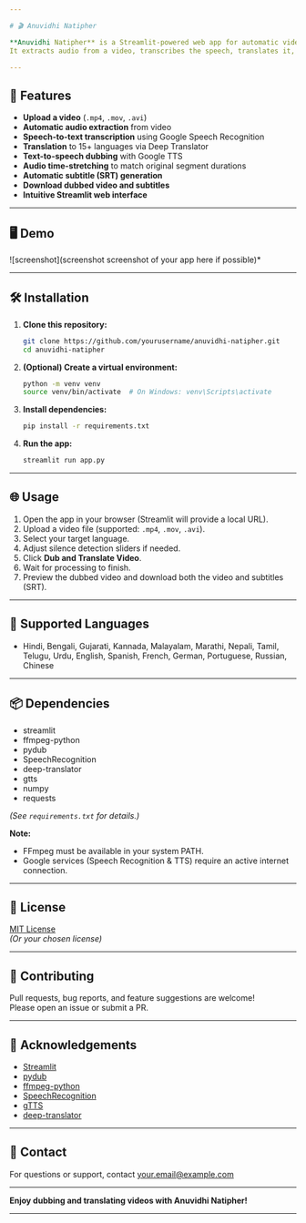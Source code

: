 ```yaml
---

# 🎬 Anuvidhi Natipher

**Anuvidhi Natipher** is a Streamlit-powered web app for automatic video translation and dubbing into multiple Indian and world languages.  
It extracts audio from a video, transcribes the speech, translates it, generates dubbed speech in the target language, and merges the new audio back into the video. Subtitles (SRT) are also generated.

---
```


## 🚀 Features

- **Upload a video** (`.mp4`, `.mov`, `.avi`)
- **Automatic audio extraction** from video
- **Speech-to-text transcription** using Google Speech Recognition
- **Translation** to 15+ languages via Deep Translator
- **Text-to-speech dubbing** with Google TTS
- **Audio time-stretching** to match original segment durations
- **Automatic subtitle (SRT) generation**
- **Download dubbed video and subtitles**
- **Intuitive Streamlit web interface**

---

## 🖥️ Demo

![screenshot](screenshot screenshot of your app here if possible)*

---

## 🛠️ Installation

1. **Clone this repository:**
   ```bash
   git clone https://github.com/yourusername/anuvidhi-natipher.git
   cd anuvidhi-natipher
   ```

2. **(Optional) Create a virtual environment:**
   ```bash
   python -m venv venv
   source venv/bin/activate  # On Windows: venv\Scripts\activate
   ```

3. **Install dependencies:**
   ```bash
   pip install -r requirements.txt
   ```

4. **Run the app:**
   ```bash
   streamlit run app.py
   ```

---

## 🌐 Usage

1. Open the app in your browser (Streamlit will provide a local URL).
2. Upload a video file (supported: `.mp4`, `.mov`, `.avi`).
3. Select your target language.
4. Adjust silence detection sliders if needed.
5. Click **Dub and Translate Video**.
6. Wait for processing to finish.
7. Preview the dubbed video and download both the video and subtitles (SRT).

---

## 📝 Supported Languages

- Hindi, Bengali, Gujarati, Kannada, Malayalam, Marathi, Nepali, Tamil, Telugu, Urdu, English, Spanish, French, German, Portuguese, Russian, Chinese

---

## 📦 Dependencies

- streamlit
- ffmpeg-python
- pydub
- SpeechRecognition
- deep-translator
- gtts
- numpy
- requests

*(See `requirements.txt` for details.)*

**Note:**  
- FFmpeg must be available in your system PATH.  
- Google services (Speech Recognition & TTS) require an active internet connection.

---

## 📄 License

[MIT License](LICENSE)  
*(Or your chosen license)*

---

## 🤝 Contributing

Pull requests, bug reports, and feature suggestions are welcome!  
Please open an issue or submit a PR.

---

## 🙏 Acknowledgements

- [Streamlit](https://streamlit.io/)
- [pydub](https://github.com/jiaaro/pydub)
- [ffmpeg-python](https://github.com/kkroening/ffmpeg-python)
- [SpeechRecognition](https://github.com/Uberi/speech_recognition)
- [gTTS](https://github.com/pndurette/gTTS)
- [deep-translator](https://github.com/nidhaloff/deep-translator)

---

## 📧 Contact

For questions or support, contact [your.email@example.com](mailto:your.email@example.com)

---

**Enjoy dubbing and translating videos with Anuvidhi Natipher!**

---
